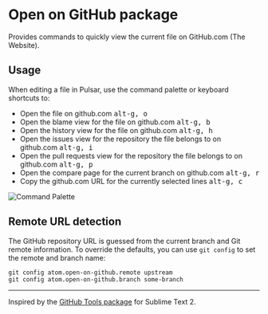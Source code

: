 # Open on GitHub package

Provides commands to quickly view the current file on GitHub.com (The Website).

## Usage

When editing a file in Pulsar, use the command palette or keyboard shortcuts to:

- Open the file on github.com <kbd>alt-g, o</kbd>
- Open the blame view for the file on github.com <kbd>alt-g, b</kbd>
- Open the history view for the file on github.com <kbd>alt-g, h</kbd>
- Open the issues view for the repository the file belongs to on github.com <kbd>alt-g, i</kbd>
- Open the pull requests view for the repository the file belongs to on github.com <kbd>alt-g, p</kbd>
- Open the compare page for the current branch on github.com <kbd>alt-g, r</kbd>
- Copy the github.com URL for the currently selected lines <kbd>alt-g, c</kbd>

![Command Palette](https://f.cloud.github.com/assets/671378/2241755/23cb72f8-9ce2-11e3-9109-36c76a030f6a.png)

## Remote URL detection

The GitHub repository URL is guessed from the current branch and Git remote information. To override the defaults, you can use `git config` to set the remote and branch name:

```
git config atom.open-on-github.remote upstream
git config atom.open-on-github.branch some-branch
```

---

Inspired by the [GitHub Tools package][github-tools] for Sublime Text 2.

[github-tools]: https://github.com/temochka/sublime-text-2-github-tools

